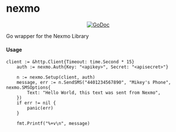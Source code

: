 # nexmo
<p align="center">
    <a href="https://godoc.org/github.com/mikeyscode/nexmo"><img src="https://godoc.org/github.com/mikeyscode/nexmo?status.svg" alt="GoDoc"></a>
</p>

Go wrapper for the Nexmo Library

#### Usage

```
client := &http.Client{Timeout: time.Second * 15}
	auth := nexmo.Auth{Key: "<apikey>", Secret: "<apisecret>"}

	n := nexmo.Setup(client, auth)
	message, err := n.SendSMS("4401234567890", "Mikey's Phone", nexmo.SMSOptions{
		Text: "Hello World, this text was sent from Nexmo",
	})
	if err != nil {
		panic(err)
	}

	fmt.Printf("%+v\n", message)
```
